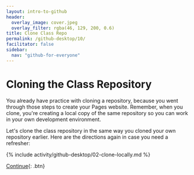 ```yaml
---
layout: intro-to-github
header:
  overlay_image: cover.jpeg
  overlay_filter: rgba(46, 129, 200, 0.6)
title: Clone Class Repo
permalink: /github-desktop/10/
facilitator: false
sidebar:
  nav: "github-for-everyone"
---
```

# Cloning the Class Repository

You already have practice with cloning a repository, because you went through those steps to create your Pages website. Remember, when you clone, you're creating a local copy of the same repository so you can work in your own development environment.

Let's clone the class repository in the same way you cloned your own repository earlier.  Here are the directions again in case you need a refresher:

{% include activity/github-desktop/02-clone-locally.md %}

[Continue](../11/){: .btn}
